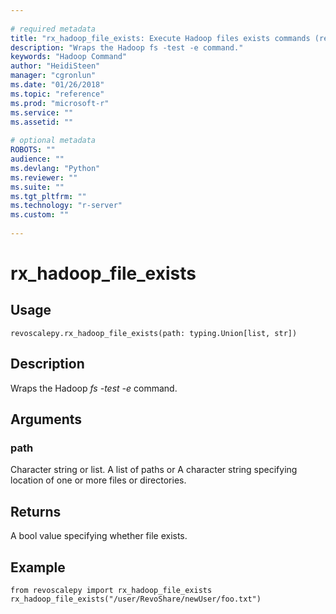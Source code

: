 ```yaml
--- 
 
# required metadata 
title: "rx_hadoop_file_exists: Execute Hadoop files exists commands (revoscalepy)" 
description: "Wraps the Hadoop fs -test -e command." 
keywords: "Hadoop Command" 
author: "HeidiSteen" 
manager: "cgronlun" 
ms.date: "01/26/2018" 
ms.topic: "reference" 
ms.prod: "microsoft-r" 
ms.service: "" 
ms.assetid: "" 
 
# optional metadata 
ROBOTS: "" 
audience: "" 
ms.devlang: "Python" 
ms.reviewer: "" 
ms.suite: "" 
ms.tgt_pltfrm: "" 
ms.technology: "r-server" 
ms.custom: "" 
 
---
```


# rx_hadoop_file_exists


 


## Usage



```
revoscalepy.rx_hadoop_file_exists(path: typing.Union[list, str])
```





## Description

Wraps the Hadoop *fs -test -e* command.


## Arguments


### path

Character string or list. A list of paths or A character string specifying location of one or more files
or directories.


## Returns

A bool value specifying whether file exists.


## Example



```
from revoscalepy import rx_hadoop_file_exists
rx_hadoop_file_exists("/user/RevoShare/newUser/foo.txt")
```

